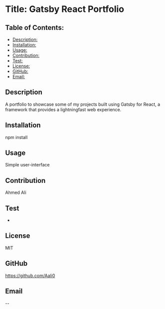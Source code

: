   # Title: Gatsby React Portfolio

  ## Table of Contents:
  * [Description: ](#description)
  * [Installation:](#installation)
  * [Usage: ](#usage)
  * [Contribution: ](#contribution)
  * [Test: ](#test)
  * [License: ](#license)
  * [GitHub: ](#github)
  * [Email: ](#email)

  ## Description
  A portfolio to showcase some of my projects built using Gatsby for React, a framework that provides a lightningfast web experience.

  ## Installation
  npm install

  ## Usage
  Simple user-interface

  ## Contribution
  Ahmed Ali

  ## Test
  -

  ## License
  MIT

  ## GitHub
  https://github.com/Aali0

  ## Email
  --